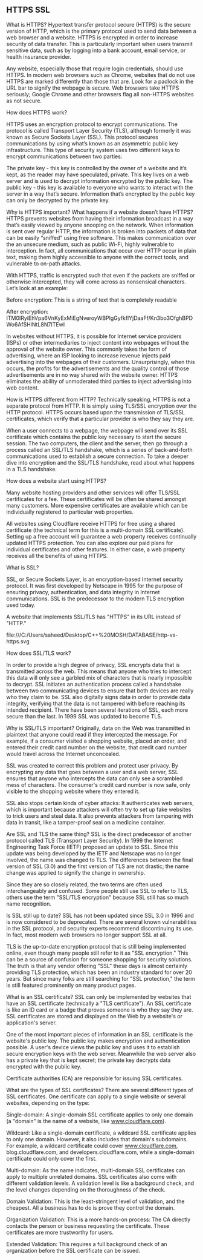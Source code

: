 
## HTTPS     SSL

What is HTTPS?
Hypertext transfer protocol secure (HTTPS) is the secure version of HTTP, which is the primary protocol used to send data between a web browser and a website. HTTPS is encrypted in order to increase security of data transfer. This is particularly important when users transmit sensitive data, such as by logging into a bank account, email service, or health insurance provider.

Any website, especially those that require login credentials, should use HTTPS. In modern web browsers such as Chrome, websites that do not use HTTPS are marked differently than those that are. Look for a padlock in the URL bar to signify the webpage is secure. Web browsers take HTTPS seriously; Google Chrome and other browsers flag all non-HTTPS websites as not secure.


How does HTTPS work?

HTTPS uses an encryption protocol to encrypt communications. The protocol is called Transport Layer Security (TLS), although formerly it was known as Secure Sockets Layer (SSL). This protocol secures communications by using what’s known as an asymmetric public key infrastructure. This type of security system uses two different keys to encrypt communications between two parties:

The private key - this key is controlled by the owner of a website and it’s kept, as the reader may have speculated, private. This key lives on a web server and is used to decrypt information encrypted by the public key.
The public key - this key is available to everyone who wants to interact with the server in a way that’s secure. Information that’s encrypted by the public key can only be decrypted by the private key.


Why is HTTPS important? What happens if a website doesn’t have HTTPS?
HTTPS prevents websites from having their information broadcast in a way that’s easily viewed by anyone snooping on the network. When information is sent over regular HTTP, the information is broken into packets of data that can be easily “sniffed” using free software. This makes communication over the an unsecure medium, such as public Wi-Fi, highly vulnerable to interception. In fact, all communications that occur over HTTP occur in plain text, making them highly accessible to anyone with the correct tools, and vulnerable to on-path attacks.

With HTTPS, traffic is encrypted such that even if the packets are sniffed or otherwise intercepted, they will come across as nonsensical characters. Let’s look at an example:

Before encryption:
This is a string of text that is completely readable


After encryption:
ITM0IRyiEhVpa6VnKyExMiEgNveroyWBPlgGyfkflYjDaaFf/Kn3bo3OfghBPDWo6AfSHlNtL8N7ITEwI

In websites without HTTPS, it is possible for Internet service providers (ISPs) or other intermediaries to inject content into webpages without the approval of the website owner. This commonly takes the form of advertising, where an ISP looking to increase revenue injects paid advertising into the webpages of their customers. Unsurprisingly, when this occurs, the profits for the advertisements and the quality control of those advertisements are in no way shared with the website owner. HTTPS eliminates the ability of unmoderated third parties to inject advertising into web content.


How is HTTPS different from HTTP?
Technically speaking, HTTPS is not a separate protocol from HTTP. It is simply using TLS/SSL encryption over the HTTP protocol. HTTPS occurs based upon the transmission of TLS/SSL certificates, which verify that a particular provider is who they say they are.

When a user connects to a webpage, the webpage will send over its SSL certificate which contains the public key necessary to start the secure session. The two computers, the client and the server, then go through a process called an SSL/TLS handshake, which is a series of back-and-forth communications used to establish a secure connection. To take a deeper dive into encryption and the SSL/TLS handshake, read about what happens in a TLS handshake.

How does a website start using HTTPS?

Many website hosting providers and other services will offer TLS/SSL certificates for a fee. These certificates will be often be shared amongst many customers. More expensive certificates are available which can be individually registered to particular web properties.

All websites using Cloudflare receive HTTPS for free using a shared certificate (the technical term for this is a multi-domain SSL certificate). Setting up a free account will guarantee a web property receives continually updated HTTPS protection. You can also explore our paid plans for individual certificates and other features. In either case, a web property receives all the benefits of using HTTPS.


What is SSL?

SSL, or Secure Sockets Layer, is an encryption-based Internet security protocol. It was first developed by Netscape in 1995 for the purpose of ensuring privacy, authentication, and data integrity in Internet communications. SSL is the predecessor to the modern TLS encryption used today.

A website that implements SSL/TLS has "HTTPS" in its URL instead of "HTTP."

file:///C:/Users/saheed/Desktop/C++%20MOSH/DATABASE/http-vs-https.svg


How does SSL/TLS work?

In order to provide a high degree of privacy, SSL encrypts data that is transmitted across the web. This means that anyone who tries to intercept this data will only see a garbled mix of characters that is nearly impossible to decrypt.
SSL initiates an authentication process called a handshake between two communicating devices to ensure that both devices are really who they claim to be.
SSL also digitally signs data in order to provide data integrity, verifying that the data is not tampered with before reaching its intended recipient.
There have been several iterations of SSL, each more secure than the last. In 1999 SSL was updated to become TLS.


Why is SSL/TLS important?
Originally, data on the Web was transmitted in plaintext that anyone could read if they intercepted the message. For example, if a consumer visited a shopping website, placed an order, and entered their credit card number on the website, that credit card number would travel across the Internet unconcealed.

SSL was created to correct this problem and protect user privacy. By encrypting any data that goes between a user and a web server, SSL ensures that anyone who intercepts the data can only see a scrambled mess of characters. The consumer's credit card number is now safe, only visible to the shopping website where they entered it.

SSL also stops certain kinds of cyber attacks: It authenticates web servers, which is important because attackers will often try to set up fake websites to trick users and steal data. It also prevents attackers from tampering with data in transit, like a tamper-proof seal on a medicine container.

Are SSL and TLS the same thing?
SSL is the direct predecessor of another protocol called TLS (Transport Layer Security). In 1999 the Internet Engineering Task Force (IETF) proposed an update to SSL. Since this update was being developed by the IETF and Netscape was no longer involved, the name was changed to TLS. The differences between the final version of SSL (3.0) and the first version of TLS are not drastic; the name change was applied to signify the change in ownership.

Since they are so closely related, the two terms are often used interchangeably and confused. Some people still use SSL to refer to TLS, others use the term "SSL/TLS encryption" because SSL still has so much name recognition.


Is SSL still up to date?
SSL has not been updated since SSL 3.0 in 1996 and is now considered to be deprecated. There are several known vulnerabilities in the SSL protocol, and security experts recommend discontinuing its use. In fact, most modern web browsers no longer support SSL at all.

TLS is the up-to-date encryption protocol that is still being implemented online, even though many people still refer to it as "SSL encryption." This can be a source of confusion for someone shopping for security solutions. The truth is that any vendor offering "SSL" these days is almost certainly providing TLS protection, which has been an industry standard for over 20 years. But since many folks are still searching for "SSL protection," the term is still featured prominently on many product pages.

What is an SSL certificate?
SSL can only be implemented by websites that have an SSL certificate (technically a "TLS certificate"). An SSL certificate is like an ID card or a badge that proves someone is who they say they are. SSL certificates are stored and displayed on the Web by a website's or application's server.

One of the most important pieces of information in an SSL certificate is the website's public key. The public key makes encryption and authentication possible. A user's device views the public key and uses it to establish secure encryption keys with the web server. Meanwhile the web server also has a private key that is kept secret; the private key decrypts data encrypted with the public key.

Certificate authorities (CA) are responsible for issuing SSL certificates.

What are the types of SSL certificates?
There are several different types of SSL certificates. One certificate can apply to a single website or several websites, depending on the type:

Single-domain:
 A single-domain SSL certificate applies to only one domain (a "domain" is the name of a website, like www.cloudflare.com).

Wildcard: 
Like a single-domain certificate, a wildcard SSL certificate applies to only one domain. However, it also includes that domain's subdomains. For example, a wildcard certificate could cover www.cloudflare.com, blog.cloudflare.com, and developers.cloudflare.com, while a single-domain certificate could only cover the first.

Multi-domain:
 As the name indicates, multi-domain SSL certificates can apply to multiple unrelated domains.
SSL certificates also come with different validation levels. A validation level is like a background check, and the level changes depending on the thoroughness of the check.

Domain Validation: 
This is the least-stringent level of validation, and the cheapest. All a business has to do is prove they control the domain.

Organization Validation:
 This is a more hands-on process: The CA directly contacts the person or business requesting the certificate. These certificates are more trustworthy for users.

Extended Validation: 
This requires a full background check of an organization before the SSL certificate can be issued.



